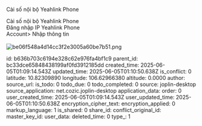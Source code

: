 Cài số nội bộ Yeahlink Phone

Cài số nội bộ Yeahlink Phone  
Đăng nhập IP Yeahlink Phone  
Account> Nhập thông tin  
<br/>![be06f548a4d14cc3f2e3005a60be7b51.png](:/46fa360b85b34cf198d9304033a7a13f)

id: b636b703c6194e328c62e976fa4bf1c9
parent_id: bc33dce65848438199af0fd3912185dd
created_time: 2025-06-05T01:09:14.543Z
updated_time: 2025-06-05T01:10:50.638Z
is_conflict: 0
latitude: 10.82309890
longitude: 106.62966380
altitude: 0.0000
author: 
source_url: 
is_todo: 0
todo_due: 0
todo_completed: 0
source: joplin-desktop
source_application: net.cozic.joplin-desktop
application_data: 
order: 0
user_created_time: 2025-06-05T01:09:14.543Z
user_updated_time: 2025-06-05T01:10:50.638Z
encryption_cipher_text: 
encryption_applied: 0
markup_language: 1
is_shared: 0
share_id: 
conflict_original_id: 
master_key_id: 
user_data: 
deleted_time: 0
type_: 1
